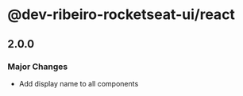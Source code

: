 # @dev-ribeiro-rocketseat-ui/react

## 2.0.0

### Major Changes

- Add display name to all components
